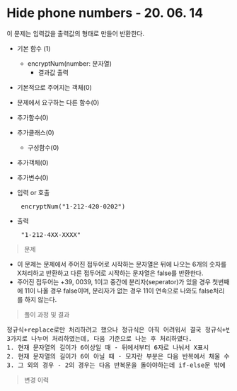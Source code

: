 # Hide phone numbers - 20. 06. 14

이 문제는 입력값을 출력값의 형태로 만들어 반환한다.

- 기본 함수 (1)
  - encryptNum(number: 문자열)
    - 결과값 출력
- 기본적으로 주어지는 객체(0)
- 문제에서 요구하는 다른 함수(0)
- 추가함수(0)
- 추가클래스(0)
  - 구성함수(0)
- 추가객체(0)
- 추가변수(0)

- 입력 or 호출
  <pre> encryptNum("1-212-420-0202") </pre>
 
- 출력
  <pre> "1-212-4XX-XXXX" </pre>

> 문제
  - 이 문제는 문제에서 주어진 접두어로 시작하는 문자열은 뒤에 나오는 6개의 숫자를 X처리하고 반환하고 다른 접두어로 시작하는 문자열은 false를 반환한다.
  - 주어진 접두어는 +39, 0039, 1이고 중간에 분리자(seperator)가 있을 경우 첫번째에 11이 나올 경우 false이며, 분리자가 없는 경우 11이 연속으로 나와도 false처리를 하지 않는다.

> 풀이 과정 및 결과
<pre>
정규식+replace로만 처리하려고 했으나 정규식은 아직 어려워서 결국 정규식+반복문으로 함.
3가지로 나누어 처리하였는데, 다음 기준으로 나눈 후 처리하였다.
1. 현재 문자열의 길이가 6이상일 때 - 뒤에서부터 6자로 나눠서 X표시
2. 현재 문자열의 길이가 6이 아닐 때 - 모자란 부분은 다음 반복에서 채울 수 있도록 6-현재 단계에서 처리한 문자열의 길이 만큼을 n에 저장해서 다음 반복문에서 쓴다.
3. 그 외의 경우 - 2의 경우는 다음 반복문을 돌아야하는데 if-else문 밖에 두면 한 번만 처리한 후 해당 반복문이 종료되므로 별도로 else로 빼서 break문을 넣음.
</pre>

>변경 이력
<pre>
</pre>